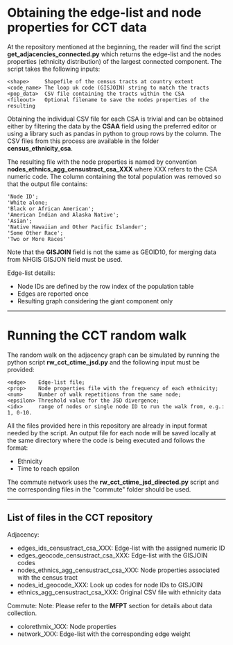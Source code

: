 # Obtaining the edge-list and node properties for CCT data  

At the repository mentioned at the beginning, the reader will find the script
**get_adjacencies_connected.py** which returns the edge-list and the nodes
properties (ethnicity distribution) of the largest connected component. The
script takes the following inputs:
```
<shape>     Shapefile of the census tracts at country extent
<code_name> The loop uk code (GISJOIN) string to match the tracts
<pop_data>  CSV file containing the tracts within the CSA
<fileout>   Optional filename to save the nodes properties of the resulting
```
Obtaining the individual CSV file for each CSA is trivial and can be obtained
either by filtering the data by the **CSAA** field using the preferred editor or
using a library such as pandas in python to group rows by the column. The
CSV files from this process are available in the folder **census_ethnicity_csa**.

The resulting file with the node properties is named by convention
**nodes_ethnics_agg_censustract_csa_XXX** where XXX refers to the CSA numeric
code. The column containing the total population was removed so that the output
file contains:
```
'Node ID';
'White alone;
'Black or African American';
'American Indian and Alaska Native';
'Asian';
'Native Hawaiian and Other Pacific Islander';
'Some Other Race';
'Two or More Races'
```
Note that the **GISJOIN** field is not the same as GEOID10, for merging data from NHGIS GISJON field must be used.

Edge-list details:
* Node IDs are defined by the row index of the population table
* Edges are reported once
* Resulting graph considering the giant component only

---
# Running the CCT random walk  

The random walk on the adjacency graph can be simulated by running the python
script **rw_cct_ctime_jsd.py** and the following input must be provided:
```
<edge>    Edge-list file;
<prop>    Node properties file with the frequency of each ethnicity;
<num>     Number of walk repetitions from the same node;
<epsilon> Threshold value for the JSD divergence;
<idx>     range of nodes or single node ID to run the walk from, e.g.: 1, 0-10.
```
All the files provided here in this repository are already in input format
needed by the script. An output file for each node will be saved locally at
the same directory where the code is being executed and follows the format:
* Ethnicity
* Time to reach epsilon

The commute network uses the **rw_cct_ctime_jsd_directed.py** script and the
corresponding files in the "commute" folder should be used.


---

## List of files in the CCT repository

Adjacency:

- edges_ids_censustract_csa_XXX: Edge-list with the assigned numeric ID
- edges_geocode_censustract_csa_XXX: Edge-list with the GISJOIN codes
- nodes_ethnics_agg_censustract_csa_XXX: Node properties associated with the census tract
- nodes_id_geocode_XXX: Look up codes for node IDs to GISJOIN
- ethnics_agg_censustract_csa_XXX: Original CSV file with ethnicity data

Commute:
Note: Please refer to the **MFPT** section for details about data collection.

- colorethmix_XXX: Node properties
- network_XXX: Edge-list with the corresponding edge weight
